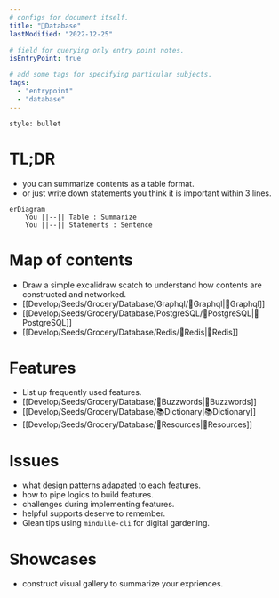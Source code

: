 ```yaml
---
# configs for document itself.
title: "🎉Database"
lastModified: "2022-12-25"

# field for querying only entry point notes.
isEntryPoint: true

# add some tags for specifying particular subjects.
tags:
  - "entrypoint"
  - "database"
---
```

```toc
style: bullet
```

# TL;DR
- you can summarize contents as a table format.
- or just write down statements you think it is important within 3 lines.
```mermaid
erDiagram
	You ||--|| Table : Summarize
	You ||--|| Statements : Sentence
```


# Map of contents
- Draw a simple excalidraw scatch to understand how contents are constructed and networked.
- [[Develop/Seeds/Grocery/Database/Graphql/🎉Graphql|🎉Graphql]]
- [[Develop/Seeds/Grocery/Database/PostgreSQL/🎉PostgreSQL|🎉PostgreSQL]]
- [[Develop/Seeds/Grocery/Database/Redis/🎉Redis|🎉Redis]]

# Features
- List up frequently used features.
- [[Develop/Seeds/Grocery/Database/🐝Buzzwords|🐝Buzzwords]]
- [[Develop/Seeds/Grocery/Database/📚Dictionary|📚Dictionary]]
- [[Develop/Seeds/Grocery/Database/🚚Resources|🚚Resources]]

# Issues
- what design patterns adapated to each features.
- how to pipe logics to build features.
- challenges during implementing features.
- helpful supports deserve to remember.
- Glean tips using `mindulle-cli` for digital gardening.

# Showcases
- construct visual gallery to summarize your expriences.
